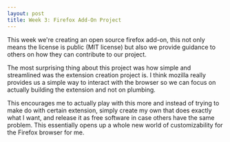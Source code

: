 ```yaml
---
layout: post
title: Week 3: Firefox Add-On Project
---
```

<!-- 
Comment on the git exercises we did in class. Comment on the work with your team and progress you have made towards your first browser extension (what are some problems the group is facing, what good things happened, how do you fit into the collaboration, what are your biggest contributions)
-->

This week we're creating an open source firefox add-on, this not only means the license is public (MIT license) but also we provide guidance to others on how they can contribute to our project.

The most surprising thing about this project was how simple and streamlined was the extension creation project is. I think mozilla really provides us a simple way to interact with the browser so we can focus on actually building the extension and not on plumbing. 

<!-- more -->

This encourages me to actually play with this more and instead of trying to make do with certain extension, simply create my own that does exactly what I want, and release it as free software in case others have the same problem. This essentially opens up a whole new world of customizability for the Firefox browser for me. 
